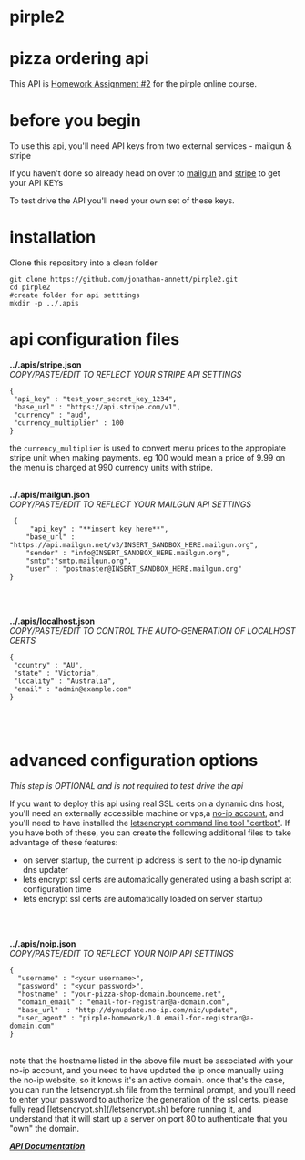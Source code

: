 # pirple2

# **pizza ordering api**

This API is [Homework Assignment #2](assignment.md) for the pirple online course. 

# before you begin

To use this api, you'll need API keys from two external services - mailgun & stripe

If you haven't done so already head on over to [mailgun](https://signup.mailgun.com/new/signup) and [stripe](https://dashboard.stripe.com/register) to get your API KEYs

To test drive the API you'll need your own set of these keys.


# installation
Clone this repository into a clean folder

    git clone https://github.com/jonathan-annett/pirple2.git
    cd pirple2
    #create folder for api setttings
    mkdir -p ../.apis

# api configuration files

**../.apis/stripe.json**  
*COPY/PASTE/EDIT TO REFLECT YOUR STRIPE API SETTINGS*

    {
     "api_key" : "test_your_secret_key_1234",
     "base_url" : "https://api.stripe.com/v1",
     "currency" : "aud",
     "currency_multiplier" : 100
    }


the `currency_multiplier` is used to convert menu prices to the appropiate stripe unit when making payments. eg 100 would mean a price of 9.99 on the menu is charged at 990 currency units with stripe.
<BR>
<BR>



**../.apis/mailgun.json**  
*COPY/PASTE/EDIT TO REFLECT YOUR MAILGUN API SETTINGS*

     {
         "api_key" : "**insert key here**",
        "base_url" : "https://api.mailgun.net/v3/INSERT_SANDBOX_HERE.mailgun.org",
        "sender" : "info@INSERT_SANDBOX_HERE.mailgun.org",
        "smtp":"smtp.mailgun.org",
        "user" : "postmaster@INSERT_SANDBOX_HERE.mailgun.org"
    }

<BR>
<BR>

**../.apis/localhost.json**  
*COPY/PASTE/EDIT TO CONTROL THE AUTO-GENERATION OF LOCALHOST CERTS*

    {
     "country" : "AU",
     "state" : "Victoria",
     "locality" : "Australia",
     "email" : "admin@example.com"
    }

<BR>
<BR>

# advanced configuration options

*This step is OPTIONAL and is not required to test drive the api*

If you want to deploy this api using real SSL certs on a dynamic dns host, you'll need an externally accessible machine or vps,a [no-ip account](https://www.noip.com/), and you'll need to have installed the [letsencrypt command line tool "certbot"](https://certbot.eff.org/docs/install.html). 
If you have both of these, you can create the following additional files to take advantage of these features:

 * on server startup, the current ip address is sent to the no-ip dynamic dns updater
 * lets encrypt ssl certs are automatically generated using a bash script at configuration time
 * lets encrypt ssl certs are automatically loaded on server startup

<BR>
<BR>

**../.apis/noip.json**  
*COPY/PASTE/EDIT TO REFLECT YOUR NOIP API SETTINGS*

    {
      "username" : "<your username>",
      "password" : "<your password>",
      "hostname" : "your-pizza-shop-domain.bounceme.net",
      "domain_email" : "email-for-registrar@a-domain.com",
      "base_url"  : "http://dynupdate.no-ip.com/nic/update",
      "user_agent" : "pirple-homework/1.0 email-for-registrar@a-domain.com"
    }
    

<BR>
note that the hostname listed in the above file must be associated with your no-ip account, and you need to have updated the ip once manually using the no-ip website, so it knows it's an active domain. once that's the case, you can run the letsencrypt.sh file from the terminal prompt, and you'll need to enter your password to authorize the generation of the ssl certs. please fully read [letsencrypt.sh](/letsencrypt.sh) before running it, and understand that it will start up a server on port 80 to authenticate that you "own" the domain.

<BR>

[***API Documentation***](lib/handlers/README.md)
